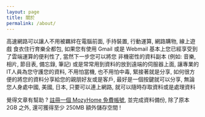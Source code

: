 ```yaml
---
layout: page
title: 關於
permalink: /about/
---
```


高速網路可以讓人不用被羈絆在電腦前面, 手持裝置, 行動運算, 網路購物, 線上遊戲 食衣住行育樂全都包, 如果您有使用 Gmail 或是 Webmail 基本上您已經享受到了雲端運算的便利性了,  當然下一步您可以將您 非機密性的資料副本 (例如: 音樂, 相片, 節目表, 備忘錄, 筆記) 或是常常用到資料的放到遠端的伺服器上面,  讓專業的IT人員為您守護您的資料, 不用怕當機, 也不用怕中毒, 緊接著就是分享, 如何很方便的將您的資料分享給您的親朋好友或是客戶, 最好是一個按鍵就可以分享, 無論您人身處中國, 美國, 日本, 只要可以連上網路, 就可以隨時存取資料或是處理資料

覺得文章有幫助 ? [註冊一個 MozyHome 免費帳號][mozy], 並完成資料備份, 除了原本 2GB 之外, 還可獲得至少 250MB 額外儲存空間 !

[mozy]:	http://stanwu.us/rd?url=mozy